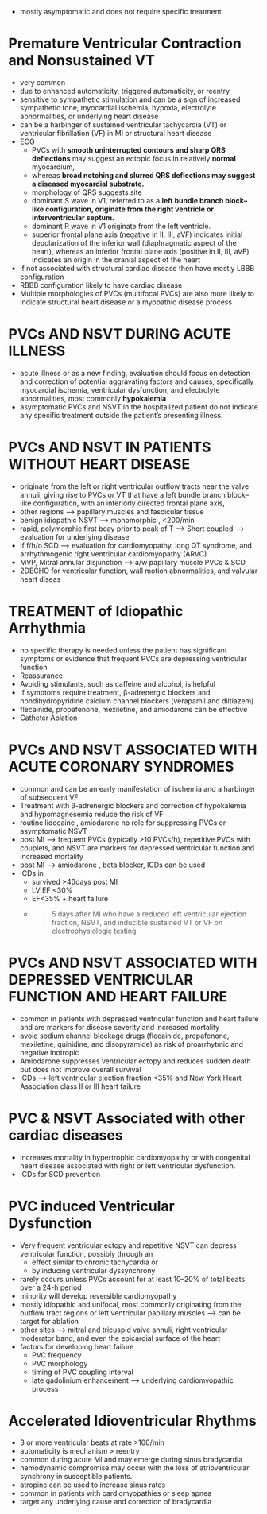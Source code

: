 - mostly asymptomatic and does not require specific treatment 
# Premature Ventricular Contraction and Nonsustained VT 
- very common 
- due to enhanced automaticity, triggered automaticity, or reentry 
- sensitive to sympathetic stimulation and can be a sign of increased sympathetic tone, myocardial ischemia, hypoxia, electrolyte abnormalities, or underlying heart disease 
- can be a harbinger of sustained ventricular tachycardia (VT) or ventricular fibrillation (VF) in MI or structural heart disease 
- ECG 
	- PVCs with **smooth uninterrupted contours and sharp QRS deflections** may suggest an ectopic focus in relatively **normal** myocardium, 
	- whereas **broad notching and slurred QRS deflections may suggest a diseased myocardial substrate.**
	- morphology of QRS suggests site 
	- dominant S wave in V1, referred to as a **left bundle branch block–like configuration, originate from the right ventricle or interventricular septum.**
	- dominant R wave in V1 originate from the left ventricle.
	- superior frontal plane axis (negative in II, III, aVF) indicates initial depolarization of the inferior wall (diaphragmatic aspect of the heart), whereas an inferior frontal plane axis (positive in II, III, aVF) indicates an origin in the cranial aspect of the heart 
- if not associated with structural cardiac disease then have mostly LBBB configuration 
- RBBB configuration likely to have cardiac disease 
- Multiple morphologies of PVCs (multifocal PVCs) are also more likely to indicate structural heart disease or a myopathic disease process
# PVCs AND NSVT DURING ACUTE ILLNESS 
- acute illness or as a new finding, evaluation should focus on detection and correction of potential aggravating factors and causes, specifically myocardial ischemia, ventricular dysfunction, and electrolyte abnormalities, most commonly **hypokalemia** 
- asymptomatic PVCs and NSVT in the hospitalized patient do not indicate any specific treatment outside the patient’s presenting illness.
# PVCs AND NSVT IN PATIENTS WITHOUT HEART DISEASE 
- originate from the left or right ventricular outflow tracts near the valve annuli, giving rise to PVCs or VT that have a left bundle branch block–like configuration, with an inferiorly directed frontal plane axis,
- other regions --> papillary muscles and fascicular tissue
- benign idiopathic NSVT --> monomorphic , <200/min 
- rapid, polymorphic first beay prior to peak of T --> Short coupled --> evaluation for underlying disease 
- if f/h/o SCD --> evaluation for cardiomyopathy, long QT syndrome, and arrhythmogenic right ventricular cardiomyopathy (ARVC) 
- MVP, Mitral annular disjunction --> a/w papillary muscle PVCs & SCD 
- 2DECHO for ventricular function, wall motion abnormalities, and valvular heart diseas 

# TREATMENT of Idiopathic Arrhythmia 
- no specific therapy is needed unless the patient has significant symptoms or evidence that frequent PVCs are depressing ventricular function 
- Reassurance 
- Avoiding stimulants, such as caffeine and alcohol, is helpful 
- If symptoms require treatment, β-adrenergic blockers and nondihydropyridine calcium channel blockers (verapamil and diltiazem) 
- flecainide, propafenone, mexiletine, and amiodarone can be effective 
- Catheter Ablation 
# PVCs AND NSVT ASSOCIATED WITH ACUTE CORONARY SYNDROMES 
- common and can be an early manifestation of ischemia and a harbinger of subsequent VF 
- Treatment with β-adrenergic blockers and correction of hypokalemia and hypomagnesemia reduce the risk of VF 
- routine lidocaine , amiodarone no role for suppressing PVCs or asymptomatic NSVT 
- post MI --> frequent PVCs (typically >10 PVCs/h), repetitive PVCs with couplets, and NSVT are markers for depressed ventricular function and increased mortality 
- post MI --> amiodarone , beta blocker, ICDs can be used 
- ICDs in 
	- survived >40days post MI 
	- LV EF <30% 
	- EF<35% + heart failure 
	- >5 days after MI who have a reduced left ventricular ejection fraction, NSVT, and inducible sustained VT or VF on electrophysiologic testing 
# PVCs AND NSVT ASSOCIATED WITH DEPRESSED VENTRICULAR FUNCTION AND HEART FAILURE 
- common in patients with depressed ventricular function and heart failure and are markers for disease severity and increased mortality 
- avoid sodium channel blockage drugs (flecainide, propafenone, mexiletine, quinidine, and disopyramide) as risk of proarrhytmic and negative inotropic 
- Amiodarone suppresses ventricular ectopy and reduces sudden death but does not improve overall survival 
- ICDs --> left ventricular ejection fraction <35% and New York Heart Association class II or III heart failure 
# PVC & NSVT Associated with other cardiac diseases 
- increases mortality in hypertrophic cardiomyopathy or with congenital heart disease associated with right or left ventricular dysfunction. 
- ICDs for SCD prevention 
# PVC induced Ventricular Dysfunction 
- Very frequent ventricular ectopy and repetitive NSVT can depress ventricular function, possibly through an 
	- effect similar to chronic tachycardia or 
	- by inducing ventricular dyssynchrony
- rarely occurs unless PVCs account for at least 10–20% of total beats over a 24-h period 
- minority will develop reversible cardiomyopathy 
- mostly idiopathic and unifocal, most commonly originating from the outflow tract regions or left ventricular papillary muscles --> can be target for ablation 
- other sites --> mitral and tricuspid valve annuli, right ventricular moderator band, and even the epicardial surface of the heart 
- factors for developing heart failure 
	- PVC frequency 
	- PVC morphology 
	- timing of PVC coupling interval 
	- late gadolinium enhancement --> underlying cardiomyopathic process 
# Accelerated Idioventricular Rhythms 
- 3 or more ventricular beats at rate >100/min 
- automaticity is mechanism > reentry 
- common during acute MI and may emerge during sinus bradycardia 
- hemodynamic compromise may occur with the loss of atrioventricular synchrony in susceptible patients. 
- atropine can be used to increase sinus rates 
- common in patients with cardiomyopathies or sleep apnea 
- target any underlying cause and correction of bradycardia 

